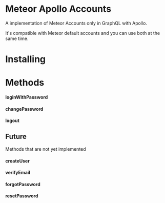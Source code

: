 # Meteor Apollo Accounts

A implementation of Meteor Accounts only in GraphQL with Apollo.

It's compatible with Meteor default accounts and you can use both at the same time.

# Installing

# Methods

#### loginWithPassword

#### changePassword

#### logout

## Future

Methods that are not yet implemented

#### createUser

#### verifyEmail

#### forgotPassword

#### resetPassword
